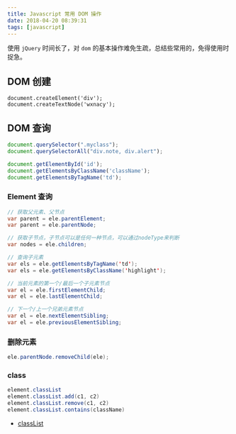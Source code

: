 ```yaml
---
title: Javascript 常用 DOM 操作
date: 2018-04-20 08:39:31
tags: [javascript]
---
```


使用 `jQuery` 时间长了，对 `dom` 的基本操作难免生疏，总结些常用的，免得使用时捉急。

<!-- more --><!-- toc -->
## DOM 创建

```vim
document.createElement('div');
document.createTextNode('wxnacy');
```

## DOM 查询

```javascript
document.querySelector(".myclass");
document.querySelectorAll("div.note, div.alert");

document.getElementById('id');
document.getElementsByClassName('className');
document.getElementsByTagName('td');
```

### Element 查询

```java
// 获取父元素、父节点
var parent = ele.parentElement;
var parent = ele.parentNode;

// 获取子节点，子节点可以是任何一种节点，可以通过nodeType来判断
var nodes = ele.children;

// 查询子元素
var els = ele.getElementsByTagName('td');
var els = ele.getElementsByClassName('highlight');

// 当前元素的第一个/最后一个子元素节点
var el = ele.firstElementChild;
var el = ele.lastElementChild;

// 下一个/上一个兄弟元素节点
var el = ele.nextElementSibling;
var el = ele.previousElementSibling;
```

### 删除元素

```java
ele.parentNode.removeChild(ele);
```

### class
```java
element.classList
element.classList.add(c1, c2)
element.classList.remove(c1, c2)
element.classList.contains(className)
```

- [classList](http://www.runoob.com/jsref/prop-element-classlist.html)
